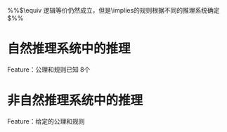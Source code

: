 %%$\equiv 逻辑等价仍然成立，但是\implies的规则根据不同的推理系统确定$%%
# 自然推理系统中的推理
Feature：公理和规则已知 8个

# 非自然推理系统中的推理
Feature：给定的公理和规则